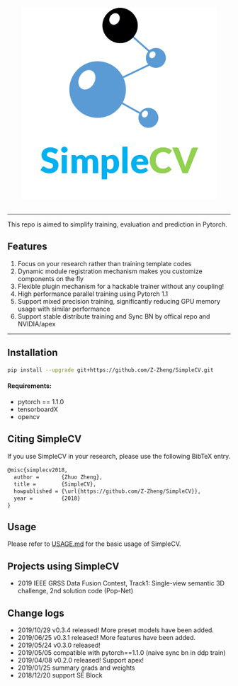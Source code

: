 <div align="center">
  <img src="https://raw.githubusercontent.com/Z-Zheng/images_repo/master/logo.png"><br><br>
</div>

---------------------
This repo is aimed to simplify training, evaluation and prediction in Pytorch.

## Features
1. Focus on your research rather than training template codes
2. Dynamic module registration mechanism makes you customize components on the fly
3. Flexible plugin mechanism for a hackable trainer without any coupling!
4. High performance parallel training using Pytorch 1.1
5. Support mixed precision training, significantly reducing GPU memory usage with similar performance
6. Support stable distribute training and Sync BN by offical repo and NVIDIA/apex
--------------
## Installation

```bash
pip install --upgrade git+https://github.com/Z-Zheng/SimpleCV.git
```

#### Requirements:
- pytorch == 1.1.0
- tensorboardX
- opencv

## Citing SimpleCV
If you use SimpleCV in your research, please use the following BibTeX entry.
```
@misc{simplecv2018,
  author =       {Zhuo Zheng},
  title =        {SimpleCV},
  howpublished = {\url{https://github.com/Z-Zheng/SimpleCV}},
  year =         {2018}
}
```

## Usage
Please refer to [USAGE.md](https://github.com/Z-Zheng/simplecv/USAGE.md) for the basic usage of SimpleCV.

## Projects using SimpleCV
- 2019 IEEE GRSS Data Fusion Contest, Track1: Single-view semantic 3D challenge, 2nd solution code (Pop-Net)

## Change logs
- 2019/10/29 v0.3.4 released! More preset models have been added.
- 2019/06/25 v0.3.1 released! More features have been added.
- 2019/05/24 v0.3.0 released! 
- 2019/05/05 compatible with pytorch==1.1.0 (naive sync bn in ddp train)
- 2019/04/08 v0.2.0 released! Support apex!
- 2019/01/25 summary grads and weights
- 2018/12/20 support SE Block